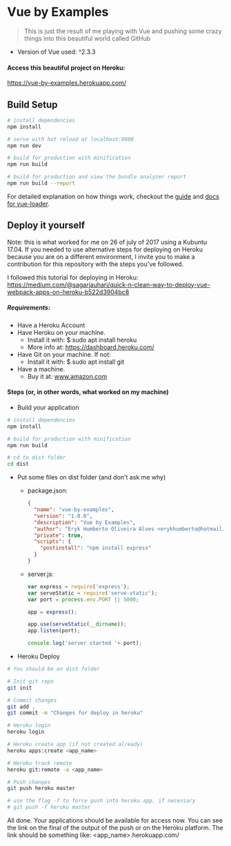 # Vue by Examples

> This is just the result of me playing with Vue and pushing some crazy things into this beautiful world called GitHub

* Version of Vue used: ^2.3.3

#### Access this beautiful project on Heroku:
https://vue-by-examples.herokuapp.com/

## Build Setup

``` bash
# install dependencies
npm install

# serve with hot reload at localhost:8080
npm run dev

# build for production with minification
npm run build

# build for production and view the bundle analyzer report
npm run build --report
```

For detailed explanation on how things work, checkout the [guide](http://vuejs-templates.github.io/webpack/) and [docs for vue-loader](http://vuejs.github.io/vue-loader).

## Deploy it yourself
Note: this is what worked for me on 26 of july of 2017 using a Kubuntu 17.04.
If you needed to use alternative steps for deploying on Heroku because you are on a different environment, I invite you to make a contribution for this repository with the steps you've followed.

I followed this tutorial for deploying in Heroku: https://medium.com/@sagarjauhari/quick-n-clean-way-to-deploy-vue-webpack-apps-on-heroku-b522d3904bc8

##### Requirements:
* Have a Heroku Account
* Have Heroku on your machine.
  - Install it with: $ sudo apt install heroku
  - More info at: https://dashboard.heroku.com/
* Have Git on your machine. If not:
  - Install it with: $ sudo apt install git
* Have a machine.
  - Buy it at: www.amazon.com

#### Steps (or, in other words, what worked on my machine)
* Build your application
``` bash
# install dependencies
npm install

# build for production with minification
npm run build

# cd to dist folder
cd dist
```

* Put some files on dist folder (and don't ask me why)
  - package.json:
    ```` json
    {
      "name": "vue-by-examples",
      "version": "1.0.0",
      "description": "Vue by Examples",
      "author": "Eryk Humberto Oliveira Alves <erykhumberto@hotmail.com>",
      "private": true,
      "scripts": {
        "postinstall": "npm install express"
      }
    }
    ````

  - server.js:
    ```` js
    var express = require('express');
    var serveStatic = require('serve-static');
    var port = process.env.PORT || 5000;

    app = express();

    app.use(serveStatic(__dirname));
    app.listen(port);

    console.log('server started '+ port);
    ````
* Heroku Deploy
``` bash
# You should be on dist folder

# Init git repo
git init

# Commit changes
git add .
git commit -m "Changes for deploy in heroku"

# Heroku login
heroku login

# Heroku create app (if not created already)
heroku apps:create <app_name>

# Heroku track remote
heroku git:remote -a <app_name>

# Push changes
git push heroku master

# use the flag -f to force push into heroku app, if necessary
# git push -f heroku master
```

All done. Your applications should be available for access now. You can see the link on the final of the output of the push or on the Heroku platform.
The link should be something like: <app_name>.herokuapp.com/

